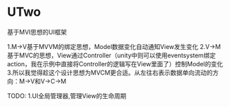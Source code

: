 # UTwo
基于MVI思想的UI框架

1.M->V基于MVVM的绑定思想，Model数据变化自动通知View发生变化
2.V->M基于MVC的思想，View通过Controller（unity中则可以使用eventsystem绑定action，我在示例中直接将Controller的逻辑写在View里面了）控制Model的变化
3.所以我觉得趁这个设计思想为MVCM更合适。从左往右表示数据单向流动的方向：M->V和V->C->M

TODO:
1.UI全局管理器,管理View的生命周期
